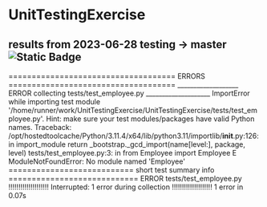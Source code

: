 # UnitTestingExercise
## __results from 2023-06-28__ testing -> master ![Static Badge](https://img.shields.io/badge/test-fail-red)


==================================== ERRORS ====================================
___________________ ERROR collecting tests/test_employee.py ____________________
ImportError while importing test module '/home/runner/work/UnitTestingExercise/UnitTestingExercise/tests/test_employee.py'.
Hint: make sure your test modules/packages have valid Python names.
Traceback:
/opt/hostedtoolcache/Python/3.11.4/x64/lib/python3.11/importlib/__init__.py:126: in import_module
    return _bootstrap._gcd_import(name[level:], package, level)
tests/test_employee.py:3: in <module>
    from Employee import Employee
E   ModuleNotFoundError: No module named 'Employee'
=========================== short test summary info ============================
ERROR tests/test_employee.py
!!!!!!!!!!!!!!!!!!!! Interrupted: 1 error during collection !!!!!!!!!!!!!!!!!!!!
1 error in 0.07s
